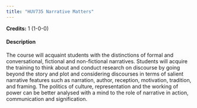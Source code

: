 ```yaml
---
title: "HUV735 Narrative Matters"
---
```

**Credits:** 1 (1-0-0)

#### Description
The course will acquaint students with the distinctions of formal and conversational, fictional and non-fictional narratives. Students will acquire the training to think about and conduct research on discourse by going beyond the story and plot and considering discourses in terms of salient narrative features such as narration, author, reception, motivation, tradition, and framing. The politics of culture, representation and the working of power can be better analysed with a mind to the role of narrative in action, communication and signification.